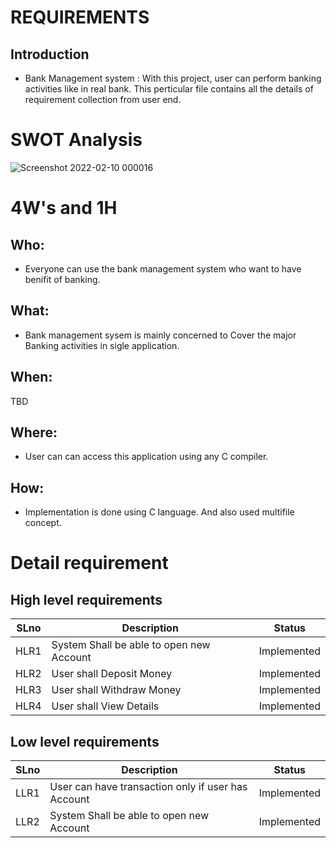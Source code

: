 # REQUIREMENTS
## Introduction
- Bank Management system : With this project, user can perform banking activities like in real bank. This perticular file contains all the details of requirement collection from user end.

# SWOT Analysis
![Screenshot 2022-02-10 000016](https://user-images.githubusercontent.com/46950972/153266905-62d4cc73-7e67-4719-9dc6-ce3b8c6b3f9d.png)



# 4W's and 1H
## Who:
- Everyone can use the bank management system who want to have benifit of banking.
## What:
- Bank management sysem is mainly concerned to Cover the major Banking activities in sigle application.
## When:
TBD
## Where:
- User can can access this application using any C compiler.
## How:
- Implementation is done using C language. And also used multifile concept.

# Detail requirement
## High level requirements
| SLno | Description | Status |
| --- | --- | --- |
| HLR1 |System Shall be able to open new Account | Implemented |
| HLR2 | User shall Deposit Money | Implemented |
| HLR3 | User shall Withdraw Money | Implemented |
| HLR4 | User shall View Details | Implemented |
 
## Low level requirements 
| SLno | Description | Status |
| --- | --- | --- |
| LLR1 | User can have transaction only if user has Account | Implemented |
| LLR2 | System Shall be able to open new Account |	Implemented |
